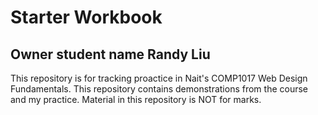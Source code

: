 # Starter Workbook

## Owner student name Randy Liu

This repository is for tracking proactice in Nait's COMP1017 Web Design Fundamentals. This repository contains demonstrations from the course and my practice. Material in this repository is NOT for marks.

